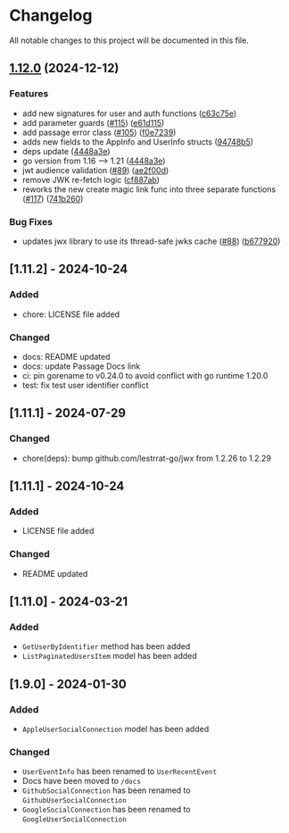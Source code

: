 # Changelog

All notable changes to this project will be documented in this file.

## [1.12.0](https://github.com/passageidentity/passage-go/compare/v1.11.2...v1.12.0) (2024-12-12)


### Features

* add new signatures for user and auth functions ([c63c75e](https://github.com/passageidentity/passage-go/commit/c63c75e44705500f2caf45e4a553c0064f3950b8))
* add parameter guards ([#115](https://github.com/passageidentity/passage-go/issues/115)) ([e61d115](https://github.com/passageidentity/passage-go/commit/e61d115f8b0ef2a3624fbcf3f3053d16feac8d24))
* add passage error class ([#105](https://github.com/passageidentity/passage-go/issues/105)) ([f0e7239](https://github.com/passageidentity/passage-go/commit/f0e72390e1e72f84ae3369dbf77dc6361d05a80e))
* adds new fields to the AppInfo and UserInfo structs ([94748b5](https://github.com/passageidentity/passage-go/commit/94748b51882814f94ce15ff2e7a19de8940c2f29))
* deps update ([4448a3e](https://github.com/passageidentity/passage-go/commit/4448a3e99b00c810d3dea39900515991ef5b84b3))
* go version from 1.16 --&gt; 1.21 ([4448a3e](https://github.com/passageidentity/passage-go/commit/4448a3e99b00c810d3dea39900515991ef5b84b3))
* jwt audience validation ([#89](https://github.com/passageidentity/passage-go/issues/89)) ([ae2f00d](https://github.com/passageidentity/passage-go/commit/ae2f00d29fd48fe7bc7a908b4a5062189c3b4ea0))
* remove JWK re-fetch logic ([cf887ab](https://github.com/passageidentity/passage-go/commit/cf887abdb0657bbae751bf664f13a56b965f919c))
* reworks the new create magic link func into three separate functions ([#117](https://github.com/passageidentity/passage-go/issues/117)) ([741b260](https://github.com/passageidentity/passage-go/commit/741b260801b6fc127351597c45432c71ebc9786e))


### Bug Fixes

* updates jwx library to use its thread-safe jwks cache ([#88](https://github.com/passageidentity/passage-go/issues/88)) ([b677920](https://github.com/passageidentity/passage-go/commit/b67792097093386c667d940327d859b3dc7e5e32))

## [1.11.2] - 2024-10-24

### Added

- chore: LICENSE file added

### Changed

- docs: README updated
- docs: update Passage Docs link
- ci: pin gorename to v0.24.0 to avoid conflict with go runtime 1.20.0
- test: fix test user identifier conflict

## [1.11.1] - 2024-07-29

### Changed

- chore(deps): bump github.com/lestrrat-go/jwx from 1.2.26 to 1.2.29

## [1.11.1] - 2024-10-24

### Added

- LICENSE file added

### Changed

- README updated

## [1.11.0] - 2024-03-21

### Added

- `GetUserByIdentifier` method has been added
- `ListPaginatedUsersItem` model has been added

## [1.9.0] - 2024-01-30

### Added

- `AppleUserSocialConnection` model has been added

### Changed

- `UserEventInfo` has been renamed to `UserRecentEvent`
- Docs have been moved to `/docs`
- `GithubSocialConnection` has been renamed to `GithubUserSocialConnection`
- `GoogleSocialConnection` has been renamed to `GoogleUserSocialConnection`
